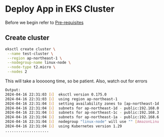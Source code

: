 # Deploy App in EKS Cluster

Before we begin refer to [Pre-requisites](https://github.com/famasboy888/AWS_EKS_cluster/blob/main/Pre-requisite.md)

## Create cluster
```bash
eksctl create cluster \
 --name test-cluster \
 --region ap-northeast-1 \
 --nodegroup-name linux-node \
 --node-type t2.micro \
 --nodes 2
```

This will take a looooong time, so be patient. Also, watch out for errors

```bash
Output:
2024-04-16 22:31:03 [ℹ]  eksctl version 0.175.0
2024-04-16 22:31:03 [ℹ]  using region ap-northeast-1
2024-04-16 22:31:04 [ℹ]  setting availability zones to [ap-northeast-1d ap-northeast-1c ap-northeast-1a]
2024-04-16 22:31:04 [ℹ]  subnets for ap-northeast-1d - public:192.168.0.0/19 private:192.168.96.0/19
2024-04-16 22:31:04 [ℹ]  subnets for ap-northeast-1c - public:192.168.32.0/19 private:192.168.128.0/19
2024-04-16 22:31:04 [ℹ]  subnets for ap-northeast-1a - public:192.168.64.0/19 private:192.168.160.0/19
2024-04-16 22:31:04 [ℹ]  nodegroup "linux-node" will use "" [AmazonLinux2/1.29]
2024-04-16 22:31:04 [ℹ]  using Kubernetes version 1.29
....................
```
